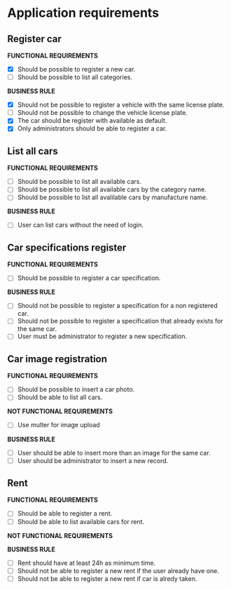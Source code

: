 # Application  requirements

## Register car
**FUNCTIONAL REQUIREMENTS**
- [x] Should be possible to register a new car.
- [ ] Should be possible to list all categories.

**BUSINESS RULE**
- [x] Should not be possible to register a vehicle with the same license plate.
- [ ] Should not be possible to change the vehicle license plate.
- [x] The car should be register with available as default.
- [x] Only administrators should be able to register a car.

## List all cars

**FUNCTIONAL REQUIREMENTS**
- [ ] Should be possible to list all available cars.
- [ ] Should be possible to list all available cars by the category name.
- [ ] Should be possible to list all avalilable cars by manufacture name.

**BUSINESS RULE**
- [ ] User can list cars without the need of login.

## Car specifications register

**FUNCTIONAL REQUIREMENTS**
- [ ] Should be possible to register a car specification.

**BUSINESS RULE**
- [ ] Should not be possible to register a specification for a non registered car.
- [ ] Should not be possible to register a specification that already exists for the same car.
- [ ] User must be administrator to register a new specification.

## Car image registration

**FUNCTIONAL REQUIREMENTS**
- [ ] Should be possible to insert a car photo.
- [ ] Should be able to list all cars.

**NOT FUNCTIONAL REQUIREMENTS**
- [ ] Use multer for image upload

**BUSINESS RULE**
- [ ] User should be able to insert more than an image for the same car.
- [ ] User should be administrator to insert a new record.

## Rent

**FUNCTIONAL REQUIREMENTS**
- [ ] Should be able to register a rent.
- [ ] Should be able to list available cars for rent.

**NOT FUNCTIONAL REQUIREMENTS**

**BUSINESS RULE**
- [ ] Rent should have at least 24h as minimum time.
- [ ] Should not be able to register a new rent if the user already have one.
- [ ] Should not be able to register a new rent if car is alredy taken.